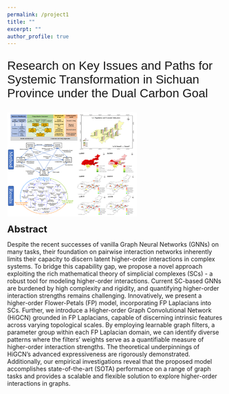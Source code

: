 ```yaml
---
permalink: /project1
title: ""
excerpt: ""
author_profile: true
---
```



<p style="font-family: 'Arial', sans-serif; font-size: 28px;">Research on Key Issues and Paths for Systemic Transformation in Sichuan Province under the Dual Carbon Goal</p>

<div class="text-center">
    <img src='images/CCP.svg' alt="sym" width="60%">
</div>


<span style="font-size:22px;">**Abstract**</span>

Despite the recent successes of vanilla Graph Neural Networks (GNNs) on many tasks, their foundation on pairwise interaction networks inherently limits their capacity to discern latent higher-order interactions in complex systems. To bridge this capability gap, we propose a novel approach exploiting the rich mathematical theory of simplicial complexes (SCs) - a robust tool for modeling higher-order interactions. Current SC-based GNNs are burdened by high complexity and rigidity, and quantifying higher-order interaction strengths remains challenging. Innovatively, we present a higher-order Flower-Petals (FP) model, incorporating FP Laplacians into SCs. Further, we introduce a Higher-order Graph Convolutional Network (HiGCN) grounded in FP Laplacians, capable of discerning intrinsic features across varying topological scales. By employing learnable graph filters, a parameter group within each FP Laplacian domain, we can identify diverse patterns where the filters’ weights serve as a quantifiable measure of higher-order interaction strengths. The theoretical underpinnings of HiGCN’s advanced expressiveness are rigorously demonstrated. Additionally, our empirical investigations reveal that the proposed model accomplishes state-of-the-art (SOTA) performance on a range of graph tasks and provides a scalable and flexible solution to explore higher-order interactions in graphs.


